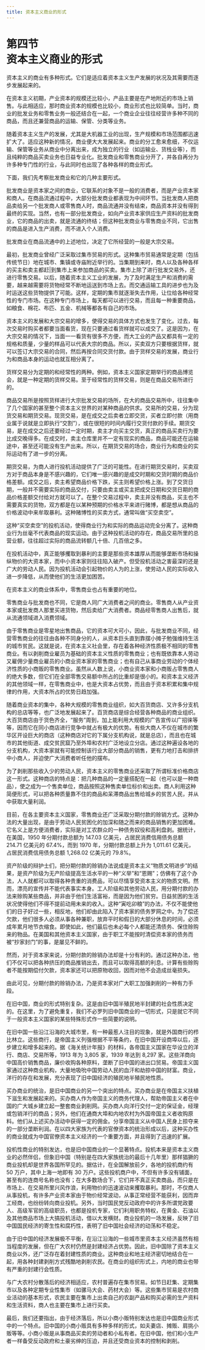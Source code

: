 ```yaml
---
title: 资本主义商业的形式
---
```


# 第四节<br>**资本主义商业的形式**

资本主义的商业有多种形式。它们是适应着资本主义生产发展的状况及其需要而逐步发展起来的。

在资本主义初期，产业资本的规模还比较小，产品主要是在产地附近的市场上销售。与此相适应，那时商业资本的规模也比较小，商业形式也比较简单。当时，商业的批发业务和零售业务一般还结合在一起，一个商业企业往往经营许多种不同的商品，而且还兼营商品的运输、保管、分类等业务。

随着资本主义生产的发展，尤其是大机器工业的出现，生产规模和市场范围都迅速扩大了。适应这种新的情况，商业便大大发展起来。商业的分工愈来愈细，不仅运输、保管等业务从商业中分离出来，成为独立的行业（如运输业、货栈业等），而且纯粹的商品买卖业务也日益专业化。批发商业和零售商业分开了，并各自再分为许多种专门性的行业，与此同时也出现了各种各样的商业形式。

下面，我们先考察批发商业和它的几种主要形式。

批发商业是资本家之间的商业，它联系的对象不是一般的消费者，而是产业资本家和商人。在商品流通过程中，大部分批发商业都表现为中间环节。当批发商人把商品卖给另一个批发商人或零售商人时，商品流通并没有结束，商品资本并没有得到最终的实现。当然，也有一部分批发商业，如向产业资本家供应生产资料的批发商业，它的商品的出卖，就是流通的终结；但这种批发商业与零售商业不同，它出售的商品是进入生产消费，而不进入个人消费。

批发商业在商品流通中的上述地位，决定了它所经营的一般是大宗交易。

最初，批发商业曾经广泛采取过集市贸易的形式。这种集市贸易通常是定期（包括传统节日）地在城市、集镇或寺庙附近举行的。当集期到来时，商人以及各种各样的买主和卖主都赶\|到集市上来参加商品的买卖。集市上除了进行批发交易外，还进行零售交易。以后，随着资本主义工业的发展，为了及时满足生产和消费的需要，越来越需要将货物经常不断地运送到市场上去。而交通运输工具的进步也为及时运送这些货物提供了可能。这样，定期的集市就逐渐失去作用，让位给各种经常性的专门市场。在这种专门市场上，每天都可以进行交易，而且每一种重要商品，如粮食、棉花、布匹、五金、机械等都各有自己的市场。

资本主义的发展和大宗交易的增多，使得交易的具体方式也发生了变化。过去，每次交易时购买者都要当面看货，现在只要通过看货样就可以成交了。这是因为，在大宗交易的情况下，当面一一看货有很多不方便，而大工业的产品又都具有一定的规格和质量，少量的样品可以代表大宗的商品。所以，买卖双方只要根据货样，就可以签订大宗交易的合同，然后再按合同交货付款。由于货样交易的发展，商业行为和商品本身的运动也就互相分离了。

货样交易分为定期的和经常性的两种。例如，资本主义国家定期举行的商品博览会，就是一种定期的货样交易。至于经常性的货样交易，则是在商品交易所进行的。

商品交易所是按照货样进行大宗批发交易的场所，在大的商品交易所中，往往集中了几个国家的甚至整个资本主义世界的对某种商品的供求。交易所的交易，分为现货交易和期货交易。现货交易，是在成交之后卖者立即交货，买者立即付款（用商业属于说就是立即执行“交割”），或在很短的时间内履行交货付款的手续。期货交易，是在成交之后还要经过一定时期，卖主才向买主交货，真正的商品买卖行为要比成交晚得多。在成交时，卖主仓库里并不一定有现实的商品，商品可能还在运输途中，甚至还可能没有生产出来。所以，在期货交易的场合，商业行为和商业的实际运动有了进一步的分离。

期货交易，为商人进行投机活动提供了广泛的可能性。在进行期货交易时，买卖双方对于商品本身是不感兴趣的，它们唯一感兴趣的是成交时期和交货时期的商品价格差额。成交之后，卖主希望商品价格下跌，买主则希望价格上涨。到了交货日期，一般并不需要实际的商品交付，只要由卖主或买主把成交日期和交货日期的商品价格差额交付给对方就可以了。在整个交易过程中，卖主并没有商品，买主也不需要真实的货物，双方都是在以某种预期的价格水平来进行赌博，都是想从商品的价格波动中来牟取暴利。这种赌博性的买卖方式，通常叫做“买空卖空”。

这种“买空卖空”的投机活动，使得商业行为和实际的商品运动完全分离了。这种商业行为丝毫不代表商品的现实运动。由于这种投机活动的存在，商品交易所里的总营业额，往往超过实际的商品流转额几十倍、几百倍之多。

在投机活动中，真正能够攫取到暴利的主要是那些资本雄厚从而能够垄断市场和操纵物价的大资本家，而中小资本家则往往陷入破产。但受投机活动之害最深的还是广大的劳动人民。因为投机活动会引起物价的人为的上涨，使劳动人民的实际收入进一步降低，从而使他们的生活更加困苦。

在资本主义的商业体系中，零售商业也占有重要的地位。

零售商业与批发商也不同，它是商人同广大消费者之间的商业。零售商人从产业资本家或批发商人那里买进货物，然后卖给广大消费者。商品经零售商人出售后，就从流通领域进入消费领域。

由于零售商业是零星地出售商品，它的资本可大可小，因此，与批发商业不同，经营零售商业的往往由各种不同身分的人，从资本巨头直到靠摆小摊子勉强维持生活的城市贫民。这就是说，在资本主义社会里，存在着各种经济性质极不相同的零售商业。有以剥削商业雇员为基础的资本主义性质的零售商业；也有既依靠本人劳动又雇佣少量商业雇员的小商业资本家的零售商业；也有自己从事商业劳动的个体经济性质的小商贩的零售商业。虽然从人数上说，小商业资本家和小商贩占零售商人的绝大多数，但它们在全部零售交易额中所占的比重却是很小的。和资本主义经济的其他领域一样，在零售商业中，也是大资本占优势，而且由于资本积累和集中规律的作用，大资本所占的优势日趋加强。

随着商业资本的集中，各种大规模的零售商业组织，如大百货商店、又许多分支机构的总店等等，也广泛地发展起来了。百货商店是综合经营各种商品的商业组织。大百货商店由于货色齐全，“服务”周到，加上能利用大规模的广告宣传以广招徕等等，因而它在同小商店进行竞争中就占有极大的优势。有些大商人不仅在城市的繁华区开设巨大的商店（这种商店对它的下属分支机构说，就是总店），而且也在城市的其他街道、成交贫民窟乃至外埠和农村广泛地设立分店。通过这种遍设各地的分支机构，大资本家就有可能控制该行业大部分商品的销售，更有力地打击和排挤中小商人，并迫使广大消费者听任他的摆布。

为了剥削那些收入少的劳动人民，资本主义的零售商业还采取了所谓标准价格商店这一形式。这种商店的特点是：把几种商品的一定量搭配在一起（也可以是一种商品），使之成为一个售卖单位，商品按照这种售卖单位标价和出卖。商人利用这种简便形式，可以把各种质量靠不住的商品和呆滞商品出售给城乡的贫苦人民，并从中获取大量利润。

目前，在各主要资本主义国家，零售商业还广泛采取分期付款的赊销方式。这种办法的大量出现，是由于劳动人民贫困化的加深和随之而来的商品销售的更加困难。它名义上是方便消费者，实际是对工农群众的一种债务奴役和高利盘剥。据统计，在美国，1950 年分期付款总额为 147.03 亿美元，占居民消费信用债务总额 214.71 亿美元的 67.4%，而到 1970 年，分期付款总额上升为 1,011.61 亿美元，占居民消费信用债务总额 1,268.02 亿美元的 79.8%。

资产阶级的辩护士们，把分期付款的赊销办法说成是资本主义“物质文明进步”的结果，是资产阶级为无产阶级提高生活水平的一种“义举”和“恩赐”；仿佛有了这个办法，人人就都可以取得各种贵重的消费品，可以尽情享受资本主义的物质文明。然而，漂亮的宣传并不能代表事实本身。工人阶级和其他劳动人民，用分期付款的办法来赊购某些商品，并非由于他们生活富裕，而是因为他们贫穷。日益贫困的生活状况使得他们不得不提前动用未来的收入。这种“寅吃卯粮”的办法，不仅不能使他们的日子好过一些，相反地，他们却由此陷入了资本家的债务罗网之中。为了偿还欠款，他们很多人必须从事各种兼职，放弃平时和假日的大部分休息的时间，必须成年累月地节衣缩食。即使如此，他们最后也未必每个人都能还清债务、保住赊购来的物品。在美国和其他资本主义国家，由于职工不能按时清偿资本家的债务而被“抄家封门”的事，是屡见不鲜的。

然而，对于资本家来说，分期付款的赊销办法却是十分有利的。通过这种办法，他们不仅可以把各种挤压的商品推销出去，而且可以取得高额的利息。计算有些赊购者不能按期偿付欠款，资本家还可以把原物收回，因而对他不会造成丝毫损失。

由此可见，分期付款的赊销办法，乃是资本家对广大职工加强剥削的一种有力手段。

在旧中国，商业的形式特别复杂。这是由旧中国半殖民地半封建的社会性质决定的。在这里，为了避免重复，我们不必罗列旧中国商业的一切形式，只是就它不同于一般资本主义国家的某些特殊形式作一些简要的说明。

在旧中国一些沿江沿海的大城市里，有一种最惹人注目的现象，就是外国商行的栉比林立。这些商行，是帝国主义列强根据不平等条约，在旧中国开设商埠以后，逐步建立和增多起来的。据《海关统计年报》的材料，各帝国主义国家在华设立的洋行、商店、交易所等，1913 年为 3,805 家，1939 年达到 8,297 家。这些洋商向中国高价销售商品，廉价收购各种原料，垄断了旧中国的进出口贸易。帝国主义国家通过这种商业机构，大量地吸吮中国劳动人民的血汗和劫掠中国的财富。商业，洋行的存在和发展，充分表现了旧中国经济的殖民地半殖民地性质。

买办商业的统治，是旧中国商业的另一个突出的特点。买办商业是在帝国主义扶植下滋生和发展起来的。买办商人作为帝国主义的商务代理人，帮助帝国主义者在中国的广大城乡建立起一整套商业剥削网。买办商人向洋行交付一定的保证金，经理或包销洋行的商品；另外，他们在通商大埠和内地农村为外国帝国主义者收购原料。他们从上述买办活动中获得一定的佣金。分享帝国主义从中国人民身上掠夺来的一部分垄断利润。在以四大家族为代表的官僚资本的统治形成以后，这种买办性的商业就成为中国官僚资本主义经济的一个重要方面，并且得到了迅速的扩展。

投机性商业的特别发达，也是旧中国商业的一个显著特点。投机本来是资本主义商业的必然伴侣，但象旧中国（特别是在四大家族统治的最后十几年里）那样猖獗的商业投机却是世界各国所罕见的。据估计，在全国解放前夕，各地的投机商约有 50 万户，其中上海一地即有 30 万户。这些投机商户中，不但有许多没有铺面，甚至有的连商号名称也没有；在大多数场合下，它们并不真正买卖商品，而只是在市场上、在交易所里兴风作浪，利用物价的迅速波动来攫取暴利。那时，不仅商人从事投机，有许多产业资本家由于物价经常波动，从事正常经营不能获利，因而弃工经商，也纷纷转向商业投机。另外，当时国民党反动政府中的许多所谓党政要人、高级军官的高级职员，也都是投机专家，它们利用职务特权，在黄金、石油以及其他商品市场上大搞投机活动，借以大发横财。商业投机的一场发展，反映了旧中国国民经济的寄生性和腐朽性，表明了旧中国社会经济的动荡和不稳定。

由于旧中国的经济发展极不平衡，在沿江沿海的一些城市里资本主义经济虽然有相当程度的发展，但在广大农村仍然是封建经济占优势。因此，旧中国除了资本主义商业以外，还广泛存在着封建性质的商业。这种商业和地主经济密切地结合在一起，用各种封建剥削方式残酷地剥削农民。在商业的组织形式上，内地的商业也带有严重的封建行会性质。

与广大农村分散落后的经济相适应，农村普遍存在集市贸易。如节日赶集、定期集市以及各种定期专业性集市（如骡马大会、药材大会）等。这些集市贸易是农村商业活动的基本形式，农民主要在集市上出卖自己的农副产品和购买必需的生产资料和生活资料，商人也主要在集市上进行买卖。

最后，我们还要指出，由于经济落后，所以小商小贩特别发达也是旧中国商业形式中的一个特点。旧中国的小商小贩具有多种多样的形式，如夫妻店、摊贩、肩挑小贩等等。小商小贩是从事商品买卖的劳动者和小私有者。在旧中国，他们和小生产者一样备受反动政府和土豪劣绅的压迫，并且还受商业资本的控制和剥削。